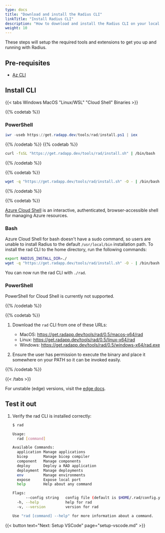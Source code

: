 ```yaml
---
type: docs
title: "Download and install the Radius CLI"
linkTitle: "Install Radius CLI"
description: "How to download and install the Radius CLI on your local machine"
weight: 10
---
```


These steps will setup the required tools and extensions to get you up and running with Radius.

## Pre-requisites

- [Az CLI](https://docs.microsoft.com/en-us/cli/azure/install-azure-cli)

## Install CLI

{{< tabs Windows MacOS "Linux/WSL" "Cloud Shell" Binaries >}}

{{% codetab %}}

### PowerShell

```powershell
iwr -useb https://get.radapp.dev/tools/rad/install.ps1 | iex
```

{{% /codetab %}}
{{% codetab %}}

```bash
curl -fsSL "https://get.radapp.dev/tools/rad/install.sh" | /bin/bash
```

{{% /codetab %}}

{{% codetab %}}

```bash
wget -q "https://get.radapp.dev/tools/rad/install.sh" -O - | /bin/bash
```

{{% /codetab %}}

{{% codetab %}}

[Azure Cloud Shell](https://docs.microsoft.com/en-us/azure/cloud-shell/overview) is an interactive, authenticated, browser-accessible shell for managing Azure resources.

### Bash

Azure Cloud Shell for bash doesn't have a sudo command, so users are unable to install Radius to the default `/usr/local/bin` installation path. To install the rad CLI to the home directory, run the following commands:

```bash
export RADIUS_INSTALL_DIR=./
wget -q "https://get.radapp.dev/tools/rad/install.sh" -O - | /bin/bash
```

You can now run the rad CLI with `./rad`.

### PowerShell

PowerShell for Cloud Shell is currently not supported.

{{% /codetab %}}

{{% codetab %}}

1. Download the `rad` CLI from one of these URLs:

   - MacOS: https://get.radapp.dev/tools/rad/0.5/macos-x64/rad
   - Linux: https://get.radapp.dev/tools/rad/0.5/linux-x64/rad
   - Windows: https://get.radapp.dev/tools/rad/0.5/windows-x64/rad.exe

1. Ensure the user has permission to execute the binary and place it somewhere on your PATH so it can be invoked easily.

{{% /codetab %}}

{{< /tabs >}}

For unstable (edge) versions, visit the [edge docs](https://edge.radapp.dev/getting-started/install-cli/).

## Test it out

1. Verify the rad CLI is installed correctly:

   ```bash
   $ rad
   
   Usage:
     rad [command]
   
   Available Commands:
     application Manage applications
     bicep       Manage bicep compiler
     component   Manage components
     deploy      Deploy a RAD application
     deployment  Manage deployments
     env         Manage environments
     expose      Expose local port
     help        Help about any command
   
   Flags:
         --config string   config file (default is $HOME/.rad/config.yaml)
     -h, --help            help for rad
     -v, --version         version for rad
   
   Use "rad [command] --help" for more information about a command.
   ```

{{< button text="Next: Setup VSCode" page="setup-vscode.md" >}}
